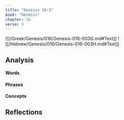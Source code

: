```yaml
---
title: "Genesis 16:3"
book: "Genesis"
chapter: 16
verse: 3
---
```

![[/Greek/Genesis/016/Genesis-016-003G.md#Text]]
![[/Hebrew/Genesis/016/Genesis-016-003H.md#Text]]

## Analysis

#### Words

#### Phrases

#### Concepts

## Reflections
